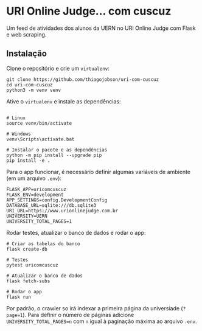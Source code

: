 # URI Online Judge... com cuscuz

Um feed de atividades dos alunos da UERN no URI Online Judge com Flask e web scraping.

## Instalação


Clone o repositório e crie um `virtualenv`:

```
git clone https://github.com/thiagojobson/uri-com-cuscuz
cd uri-com-cuscuz
python3 -m venv venv
```

Ative o `virtualenv` e instale as dependências:

```

# Linux
source venv/bin/activate

# Windows
venv\Scripts\activate.bat

# Instalar o pacote e as dependências
python -m pip install --upgrade pip
pip install -e .
```

Para o app funcionar, é necessário definir algumas variáveis de ambiente (em um arquivo `.env`):

```
FLASK_APP=uricomcuscuz
FLASK_ENV=development
APP_SETTINGS=config.DevelopmentConfig
DATABASE_URL=sqlite:///db.sqlite3
URI_URL=https://www.urionlinejudge.com.br
UNIVERSITY=UERN
UNIVERSITY_TOTAL_PAGES=1
```

Rodar testes, atualizar o banco de dados e rodar o app:

```
# Criar as tabelas do banco
flask create-db

# Testes
pytest uricomcuscuz

# Atualizar o banco de dados
flask fetch-subs

# Rodar o app
flask run
```

Por padrão, o crawler so irá indexar a primeira página da universiade (`?page=1`). Para definir o número de páginas
adicione `UNIVERSITY_TOTAL_PAGES=n` com `n` igual à paginação máxima ao arquivo `.env`.
